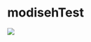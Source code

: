 # modisehTest
![](https://ci.appveyor.com/api/projects/status/s5rnr0c6wgix3wnk/branch/master?svg=true)

